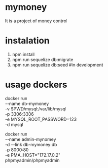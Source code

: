 # mymoney

It is a project of money control

# instalation

1. npm install
2. npm run sequelize db:migrate
3. npm run sequelize db:seed #in development

# usage dockers

docker run \
    --name db-mymoney \
    -v $PWD/mysql:/var/lib/mysql \
    -p 3306:3306 \
    -e MYSQL_ROOT_PASSWORD=123 \
    -d mysql

docker run \
    --name admin-mynomey \
    -d --link db-mymoney:db \
    -p 8000:80 \
    -e PMA_HOST="172.17.0.2" \
    phpmyadmin/phpmyadmin